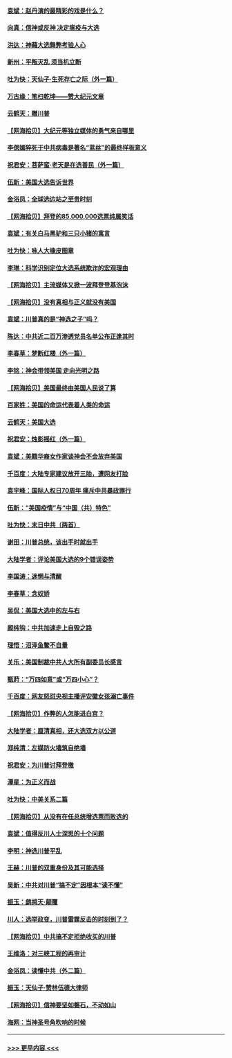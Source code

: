 #### [袁斌：赵丹演的最精彩的戏是什么？](../pages/nsc993/n12633316.md?t=12201851) 
#### [向真：信神或反神 决定瘟疫与大选](../pages/nsc993/n12632710.md?t=12201851) 
#### [洪达：神藉大选舞弊考验人心](../pages/nsc993/n12631962.md?t=12201851) 
#### [新州：平叛灭乱  须当机立断](../pages/nsc993/n12631946.md?t=12201851) 
#### [吐为快：天仙子‧生死存亡之际（外一篇）](../pages/nsc993/n12631927.md?t=12201851) 
#### [万古缘：笔扫乾坤——赞大纪元文章](../pages/nsc993/n12631922.md?t=12201851) 
#### [云鹤天：赠川普](../pages/nsc993/n12631823.md?t=12201851) 
#### [【网海拾贝】大纪元等独立媒体的勇气来自哪里](../pages/nsc993/n12629961.md?t=12201851) 
#### [李偲嫣猝死于中共病毒是著名“蓝丝”的最终样板意义](../pages/nsc993/n12628812.md?t=12201851) 
#### [祝君安：菩萨蛮·老天是在选善民（外一篇）](../pages/nsc993/n12628793.md?t=12201851) 
#### [伍新：美国大选告诉世界](../pages/nsc993/n12628768.md?t=12201851) 
#### [金浴凤：全球选边站之至贵时刻](../pages/nsc993/n12627318.md?t=12201851) 
#### [【网海拾贝】拜登的85,000,000选票纯属笑话](../pages/nsc993/n12626569.md?t=12201851) 
#### [袁斌：有关白马黑驴和三只小猪的寓言](../pages/nsc993/n12626198.md?t=12201851) 
#### [吐为快：咏人大橡皮图章](../pages/nsc993/n12624470.md?t=12201851) 
#### [李琳：科学识别定位大选系统欺诈的宏观理由](../pages/nsc993/n12624340.md?t=12201851) 
#### [【网海拾贝】主流媒体又掀一波拜登登基泡沫](../pages/nsc993/n12624000.md?t=12201851) 
#### [【网海拾贝】没有真相与正义就没有美国](../pages/nsc993/n12621885.md?t=12201851) 
#### [袁斌：川普真的是“神选之子”吗？](../pages/nsc993/n12621749.md?t=12201851) 
#### [陈达：中共近二百万渗透党员名单公布正逢其时](../pages/nsc993/n12620870.md?t=12201851) 
#### [李春草：梦断红楼（外一篇）](../pages/nsc993/n12619122.md?t=12201851) 
#### [李铭：神会带领美国 走向光明之路](../pages/nsc993/n12618584.md?t=12201851) 
#### [【网海拾贝】美国最终由美国人民说了算](../pages/nsc993/n12617255.md?t=12201851) 
#### [百家姓：美国的命运代表着人类的命运](../pages/nsc993/n12615838.md?t=12201851) 
#### [云鹤天：美国大选](../pages/nsc993/n12615994.md?t=12201851) 
#### [祝君安：烛影摇红（外一篇）](../pages/nsc993/n12615975.md?t=12201851) 
#### [袁斌：美籍华裔女作家谈神会不会放弃美国](../pages/nsc993/n12615263.md?t=12201851) 
#### [千百度：大陆专家建议放开三胎，遭网友打脸](../pages/nsc993/n12614456.md?t=12201851) 
#### [袁宇峰：国际人权日70周年 痛斥中共暴政罪行](../pages/nsc993/n12611965.md?t=12201851) 
#### [伍新：“美国疫情”与“中国（共）特色”](../pages/nsc993/n12611463.md?t=12201851) 
#### [吐为快：末日中共（两首）](../pages/nsc993/n12611461.md?t=12201851) 
#### [谢田：川普总统，该出手时就出手](../pages/nsc993/n12610905.md?t=12201851) 
#### [大陆学者：评论美国大选的9个错误姿势](../pages/nsc993/n12609586.md?t=12201851) 
#### [李国涛：迷惘与清醒](../pages/nsc993/n12607532.md?t=12201851) 
#### [李春草：念奴娇](../pages/nsc993/n12607083.md?t=12201851) 
#### [吴侃：美国大选中的左与右](../pages/nsc993/n12607054.md?t=12201851) 
#### [颜纯钩：中共加速走上自毁之路](../pages/nsc993/n12606473.md?t=12201851) 
#### [理悟：沼泽鱼鳖不自量](../pages/nsc993/n12606454.md?t=12201851) 
#### [关乐：美国制裁中共人大所有副委员长感言](../pages/nsc993/n12606442.md?t=12201851) 
#### [甄莳：“万四如意”或“万四小心”？](../pages/nsc993/n12606091.md?t=12201851) 
#### [千百度：网友怒怼央视主播评安徽女孩溺亡事件](../pages/nsc993/n12605370.md?t=12201851) 
#### [【网海拾贝】作弊的人怎能进白宫？](../pages/nsc993/n12603546.md?t=12201851) 
#### [大陆学者：厘清真相，还大选双方以公道](../pages/nsc993/n12603475.md?t=12201851) 
#### [郑纯清：左媒防火墙筑自绝墙](../pages/nsc993/n12602226.md?t=12201851) 
#### [祝君安：为川普讨拜登檄](../pages/nsc993/n12602199.md?t=12201851) 
#### [潭星：为正义而战](../pages/nsc993/n12600926.md?t=12201851) 
#### [吐为快：中美关系二篇](../pages/nsc993/n12600908.md?t=12201851) 
#### [【网海拾贝】从没有在任总统增选票而败选的](../pages/nsc993/n12600435.md?t=12201851) 
#### [袁斌：值得反川人士深思的十个问题](../pages/nsc993/n12600332.md?t=12201851) 
#### [李明：神选川普平乱](../pages/nsc993/n12599751.md?t=12201851) 
#### [王赫：川普的双重身份及其可能选择](../pages/nsc993/n12599723.md?t=12201851) 
#### [吴新：中共对川普“搞不定”因根本“读不懂”](../pages/nsc993/n12599502.md?t=12201851) 
#### [振玉：鹧鸪天‧颠覆](../pages/nsc993/n12599494.md?t=12201851) 
#### [川人：选举政变，川普雷霆反击的时刻到了？](../pages/nsc993/n12599291.md?t=12201851) 
#### [【网海拾贝】中共搞不定拒绝收买的川普](../pages/nsc993/n12598955.md?t=12201851) 
#### [王维洛：对三峡工程的再审计](../pages/nsc993/n12598436.md?t=12201851) 
#### [金浴凤：读懂中共（外二篇）](../pages/nsc993/n12597943.md?t=12201851) 
#### [振玉：天仙子‧赞林伍德大律师](../pages/nsc993/n12597929.md?t=12201851) 
#### [【网海拾贝】信神要坚如磐石，不动如山](../pages/nsc993/n12597901.md?t=12201851) 
#### [海网：当神圣号角吹响的时候](../pages/nsc993/n12595891.md?t=12201851) 

----
#### [ >>> 更早内容 <<< ](../indexes/nsc993-earlier.md)
